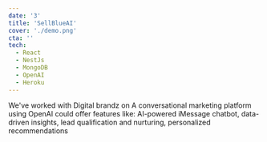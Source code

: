 ```yaml
---
date: '3'
title: 'SellBlueAI'
cover: './demo.png'
cta: ''
tech:
  - React
  - NestJs
  - MongoDB
  - OpenAI
  - Heroku
---
```

We've worked with Digital brandz on A conversational marketing platform using OpenAI could offer features like: AI-powered iMessage chatbot, data-driven insights, lead qualification and nurturing, personalized recommendations

